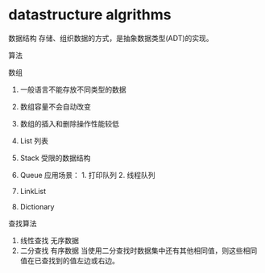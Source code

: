 # datastructure algrithms

数据结构
存储、组织数据的方式，是抽象数据类型(ADT)的实现。

算法

数组

1. 一般语言不能存放不同类型的数据
2. 数组容量不会自动改变
3. 数组的插入和删除操作性能较低

4. List 列表
5. Stack
   受限的数据结构
6. Queue
   应用场景： 1. 打印队列 2. 线程队列
7. LinkList
8. Dictionary

查找算法

1. 线性查找 无序数据
2. 二分查找 有序数据 当使用二分查找时数据集中还有其他相同值，则这些相同值在已查找到的值左边或右边。

